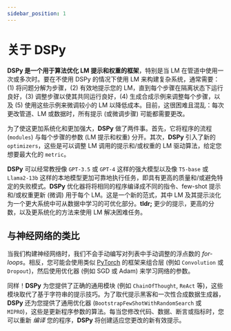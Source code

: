 ```yaml
---
sidebar_position: 1
---
```


# 关于 DSPy

**DSPy 是一个用于算法优化 LM 提示和权重的框架**，特别是当 LM 在管道中使用一次或多次时。要在不使用 DSPy 的情况下使用 LM 来构建复杂系统，通常需要：(1) 将问题分解为步骤，(2) 有效地提示您的 LM，直到每个步骤在隔离状态下运行良好，(3) 调整步骤以使其共同运行良好，(4) 生成合成示例来调整每个步骤，以及 (5) 使用这些示例来微调较小的 LM 以降低成本。目前，这很困难且混乱：每次更改管道、LM 或数据时，所有提示 (或微调步骤) 可能都需要更改。

为了使这更加系统化和更加强大，**DSPy** 做了两件事。首先，它将程序的流程 (`modules`) 与每个步骤的参数 (LM 提示和权重) 分开。其次，**DSPy** 引入了新的 `optimizers`，这些是可以调整 LM 调用的提示和/或权重的 LM 驱动算法，给定您想要最大化的 `metric`。

**DSPy** 可以经常教授像 `GPT-3.5` 或 `GPT-4` 这样的强大模型以及像 `T5-base` 或 `Llama2-13b` 这样的本地模型更加可靠地执行任务，即具有更高的质量和/或避免特定的失败模式。**DSPy** 优化器将将相同的程序编译成不同的指令、few-shot 提示和/或权重更新 (微调) 用于每个 LM。这是一个新的范式，其中 LM 及其提示淡化为一个更大系统中可从数据中学习的可优化部分。**tldr;** 更少的提示，更高的分数，以及更系统化的方法来使用 LM 解决困难任务。

## 与神经网络的类比

当我们构建神经网络时，我们不会手动编写对列表中手动调整的浮点数的 _for-loops_。相反，您可能会使用类似 [PyTorch](https://pytorch.org/) 的框架来组合层 (例如 `Convolution` 或 `Dropout`)，然后使用优化器 (例如 SGD 或 Adam) 来学习网络的参数。

同样！**DSPy** 为您提供了正确的通用模块 (例如 `ChainOfThought`, `ReAct` 等)，这些模块取代了基于字符串的提示技巧。为了取代提示黑客和一次性合成数据生成器，**DSPy** 还为您提供了通用优化器 (`BootstrapFewShotWithRandomSearch` 或 `MIPRO`)，这些是更新程序参数的算法。每当您修改代码、数据、断言或指标时，您可以重新 _编译_ 您的程序，**DSPy** 将创建适应您更改的新有效提示。